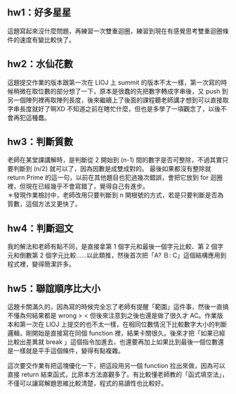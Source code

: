 ## hw1：好多星星
這題寫起來沒什麼問題，再練習一次雙重迴圈，練習到現在有感覺思考雙重迴圈條件的速度有變比較快了。

## hw2：水仙花數
這題提交作業的版本跟第一次在 LIOJ 上 summit 的版本不太一樣，第一次寫的時候稍微在取位數的部分想了一下，原本是很蠢的先把數字轉成字串後，又 push 到另一個陣列裡再取陣列長度，後來繼續上了後面的課程聽老師講才想到可以直接取字串長度就好了啊XD 不知道之前在瞎忙什麼，但也是多學了一項觀念了，以後不會再犯這種蠢。

## hw3：判斷質數
老師在某堂課講解時，是判斷從 2 開始到 (n-1) 間的數字是否可整除，不過其實只要判斷到 (n/2) 就可以了，因為因數是成雙成對的。 最後如果都沒有整除就 return Prime 的這一句，以前在其他題目也犯過幾次錯誤，會把它放到 for 迴圈裡，但現在已經幾乎不會寫錯了，覺得自己有進步。  
＊發現作業檢討中，老師改用只要判斷到 n 開根號的方式，若是只要判斷是否為質數，這個方法又更快了。

## hw4：判斷迴文
我的解法和老師有點不同，是直接拿第 1 個字元和最後一個字元比較、第 2 個字元和倒數第 2 個字元比較......以此類推，然後首次把「A? Ｂ: C」這個結構應用到程式裡，變得簡潔許多。

## hw5：聯誼順序比大小
這題卡關滿久的，因為寫的時候完全忘了老師有提醒「範圍」這件事，然後一直搞不懂為何結果都是 wrong > < 但後來注意到之後也還是做了很久才 AC。作業版本和第一次在 LIOJ 上提交的也不太一樣，在相同位數情況下比較數字大小的判斷邏輯，剛開始是直接寫在同個 function 裡，結果卡關很久。後來才把「如果已經比較出差異就 break 」這個指令加進去，也還要再加上如果比到最後一個位數還是一樣就是平手這個條件，變得有點複雜。  

這次要交作業有把這塊優化一下，把這段用另一個 function 拉出來做，因為可以直接 return 結束函式，比原本方法直觀多了。有比較懂老師教的「函式填空法」，不僅可以讓寫解題思維比較清楚，程式的易讀性也比較好。


